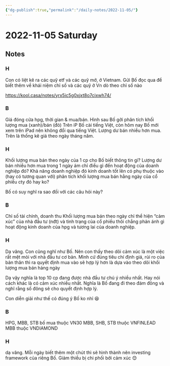 ```yaml
---
{"dg-publish":true,"permalink":"/daily-notes/2022-11-05/"}
---
```


# 2022-11-05 Saturday

## Notes

### H

Con có liệt kê ra các quỹ etf và các quỹ mở, ở Vietnam. Gửi Bố đọc qua để biết thêm về khái niệm chỉ số và các quỹ ở Vn dò theo chỉ số nào

https://kool.casa/notes/yrx5ic5g0xjxt8o7cixwh74/

### B

Giá đóng cửa hpg, thời gian & mua/bán.
Hình sau Bố gởi phân tích khối lượng mua (xanh)/bán (đỏ)
Trên iP Bố cài tiếng Việt, còn hôm nay Bố mới xem trên iPad nên không đổi qua tiếng Việt. Lượng dư bán nhiều hơn mua.
Trên là thống kê giá theo ngày tháng năm.

### H

Khối lượng mua bán theo ngày của 1 cp cho Bố biết thông tin gì? Lượng dư bán nhiều hơn mua trong 1 ngày ám chỉ điều gì đến hoạt động của doanh nghiệp đó? Khả năng doanh nghiệp đó kinh doanh tốt lên có phụ thuộc vào (hay có tương quan với) phân tích khối lượng mua bán hằng ngày của cổ phiếu cty đó hay ko?

Bố có suy nghĩ ra sao đối với các câu hỏi này?

### B

Chỉ số tài chính, doanh thu
Khối lượng mua bán theo ngày chỉ thể hiện “cảm xúc” của nhà đầu tư (nđt) và tình trạng của cổ phiếu thôi chẳng phản ánh gì hoạt động kinh doanh của hpg và tương lai của doanh nghiệp.

### H

Dạ vâng. Con cũng nghĩ như Bố. Nên con thấy theo dõi cảm xúc là một việc rất mệt mỏi với nhà đầu tư cơ bản. Mình cứ đúng tiêu chí định giá, rủi ro của bản thân thì ra quyết định mua vào sẽ hợp lý hơn là dựa vào theo dõi khối lượng mua bán hàng ngày

Dạ vậy nghĩa là top 10 cp đang được nhà đầu tư chú ý nhiều nhất. Hay nói cách khác là có cảm xúc nhiều nhất. Nghĩa là Bố đang đi theo đám đông và nghĩ rằng số đông sẽ cho quyết định hợp lý.

Con diễn giải như thế có đúng ý Bố ko nhỉ 😆

### B

HPG, MBB, STB bố mua thuộc VN30
MBB, SHB, STB thuộc VNFINLEAD
MBB thuộc VNDIAMOND

### H

dạ vâng. Mỗi ngày biết thêm một chút thì sẽ hình thành nên investing framework của riêng Bố. Giảm thiểu bị chi phối bởi cảm xúc 😊